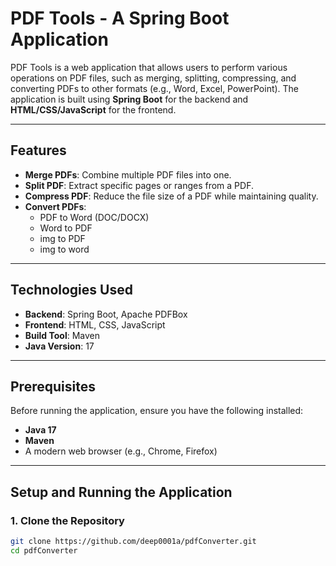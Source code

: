 # PDF Tools - A Spring Boot Application

PDF Tools is a web application that allows users to perform various operations on PDF files, such as merging, splitting, compressing, and converting PDFs to other formats (e.g., Word, Excel, PowerPoint). The application is built using **Spring Boot** for the backend and **HTML/CSS/JavaScript** for the frontend.

---

## Features

- **Merge PDFs**: Combine multiple PDF files into one.
- **Split PDF**: Extract specific pages or ranges from a PDF.
- **Compress PDF**: Reduce the file size of a PDF while maintaining quality.
- **Convert PDFs**:
  - PDF to Word (DOC/DOCX)
  - Word to PDF
  - img to PDF
  - img to word

---

## Technologies Used

- **Backend**: Spring Boot, Apache PDFBox
- **Frontend**: HTML, CSS, JavaScript
- **Build Tool**: Maven
- **Java Version**: 17

---

## Prerequisites

Before running the application, ensure you have the following installed:

- **Java 17**
- **Maven**
- A modern web browser (e.g., Chrome, Firefox)

---

## Setup and Running the Application

### 1. Clone the Repository

```bash
git clone https://github.com/deep0001a/pdfConverter.git
cd pdfConverter

